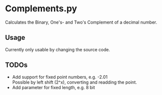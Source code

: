 # Complements.py

Calculates the Binary, One's- and Two's Complement of a decimal number.

## Usage
Currently only usable by changing the source code.

## TODOs
- Add support for fixed point numbers, e.g. -2.01  
    Possible by left shift (2^x), converting and readding the point.
- Add parameter for fixed length, e.g. 8 bit